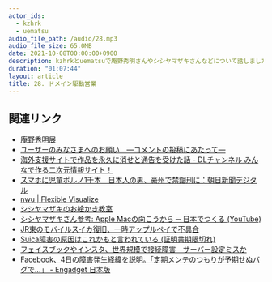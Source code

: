 ```yaml
---
actor_ids:
  - kzhrk
  - uematsu
audio_file_path: /audio/28.mp3
audio_file_size: 65.0MB
date: 2021-10-08T00:00:00+0900
description: kzhrkとuematsuで庵野秀明さんやシシヤマザキさんなどについて話しました。
duration: "01:07:44"
layout: article
title: 28. ドメイン駆動営業
---
```


<!-- prettier-ignore-start -->

## 関連リンク

- [庵野秀明展](https://www.annohideakiten.jp/)
- [ユーザーのみなさまへのお願い　―コメントの投稿にあたって―](https://news.yahoo.co.jp/newshack/information/20211002.html)
- [海外支援サイトで作品を永久に消せと通告を受けた話 - DLチャンネル みんなで作る二次元情報サイト！](https://ch.dlsite.com/matome/148086)
- [スマホに児童ポルノ1千本　日本人の男、豪州で禁錮刑に：朝日新聞デジタル](https://www.asahi.com/articles/ASN5W3K6MN5WUHBI00F.html)
- [nwu \| Flexible Visualize](https://nwu.jp/)
- [シシヤマザキのお絵かき教室](https://community.camp-fire.jp/projects/view/288325)
- [シシヤマザキさん参考: Apple Macの向こうから ─ 日本でつくる \(YouTube\)](https://youtu.be/ITUUimJD894)
- [JR東のモバイルスイカ復旧、一時アップルペイで不具合](https://digital.asahi.com/articles/ASPB55WZ8PB5UTIL03H.html)
- [Suica障害の原因はこれかもと言われている \(証明書期限切れ\)](https://japan.zdnet.com/article/35177496/)
- [フェイスブックやインスタ、世界規模で接続障害　サーバー設定ミスか](https://digital.asahi.com/articles/ASPB52R54PB5UHBI006.html)
- [Facebook、4日の障害発生経緯を説明。「定期メンテのつもりが予期せぬバグで…」 - Engadget 日本版](https://japanese.engadget.com/why-facebook-went-down-for-6-hours-032058801.html)

<!-- prettier-ignore-end -->
